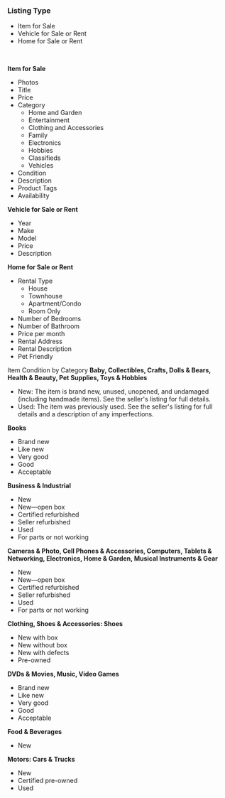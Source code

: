 ### **Listing Type**
* Item for Sale
* Vehicle for Sale or Rent
* Home for Sale or Rent

<br>

**Item for Sale**
* Photos
* Title
* Price
* Category
    * Home and Garden
    * Entertainment
    * Clothing and Accessories
    * Family
    * Electronics
    * Hobbies
    * Classifieds
    * Vehicles
* Condition
* Description
* Product Tags
* Availability

**Vehicle for Sale or Rent**
* Year
* Make
* Model
* Price
* Description

**Home for Sale or Rent**
* Rental Type
    * House
    * Townhouse
    * Apartment/Condo
    * Room Only
* Number of Bedrooms
* Number of Bathroom
* Price per month
* Rental Address
* Rental Description
* Pet Friendly


Item Condition by Category
**Baby, Collectibles, Crafts, Dolls & Bears, Health & Beauty, Pet Supplies, Toys & Hobbies**
* New: The item is brand new, unused, unopened, and undamaged (including handmade items). See the seller's listing for full details.
* Used: The item was previously used. See the seller's listing for full details and a description of any imperfections.

**Books**
* Brand new
* Like new
* Very good
* Good
* Acceptable

**Business & Industrial**
* New
* New—open box
* Certified refurbished
* Seller refurbished
* Used
* For parts or not working

**Cameras & Photo, Cell Phones & Accessories, Computers, Tablets & Networking, Electronics, Home & Garden, Musical Instruments & Gear**
* New
* New—open box
* Certified refurbished
* Seller refurbished
* Used
* For parts or not working

**Clothing, Shoes & Accessories: Shoes**
* New with box
* New without box
* New with defects
* Pre-owned

**DVDs & Movies, Music, Video Games**
* Brand new
* Like new
* Very good
* Good
* Acceptable

**Food & Beverages**
* New

**Motors: Cars & Trucks**
* New
* Certified pre-owned
* Used

